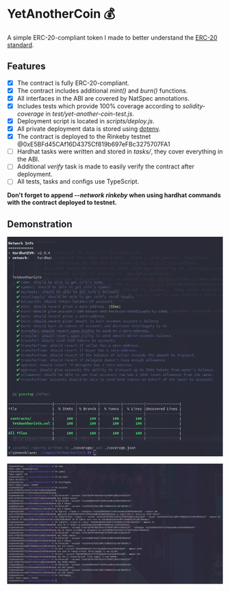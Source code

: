 # YetAnotherCoin 💰

A simple ERC-20-compliant token I made to better understand the [ERC-20 standard](https://eips.ethereum.org/EIPS/eip-20).

## Features

- [x] The contract is fully ERC-20-compliant.
- [x] The contract includes additional _mint()_ and _burn()_ functions.
- [x] All interfaces in the ABI are covered by NatSpec annotations.
- [x] Includes tests which provide 100% coverage according to _solidity-coverage_ in _test/yet-another-coin-test.js_.
- [x] Deployment script is located in _scripts/deploy.js_.
- [x] All private deployment data is stored using [dotenv](https://www.npmjs.com/package/dotenv).
- [x] The contract is deployed to the Rinkeby testnet @0xE5BFd45CAf16D4375Cf819b697eFBc3275707FA1
- [ ] Hardhat tasks were written and stored in _tasks/_, they cover everything in the ABI.
- [ ] Additional _verify_ task is made to easily verify the contract after deployment.
- [ ] All tests, tasks and configs use TypeScript.

**Don't forget to append _--network rinkeby_ when using hardhat commands with the contract deployed to testnet.**

## Demonstration

![](demo/coverage.png)

![](demo/tasks.png)
